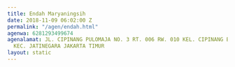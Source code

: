 ```yaml
---
title: Endah Maryaningsih
date: 2018-11-09 06:02:00 Z
permalink: "/agen/endah.html"
agenwa: 6281293499674
agenalamat: JL. CIPINANG PULOMAJA NO. 3 RT. 006 RW. 010 KEL. CIPINANG BESAR UTARA
  KEC. JATINEGARA JAKARTA TIMUR
layout: static
---
```


